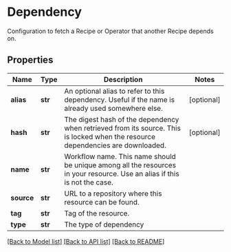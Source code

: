 # Dependency

Configuration to fetch a Recipe or Operator that another Recipe depends on.
## Properties
Name | Type | Description | Notes
------------ | ------------- | ------------- | -------------
**alias** | **str** | An optional alias to refer to this dependency. Useful if the name is already used somewhere else. | [optional] 
**hash** | **str** | The digest hash of the dependency when retrieved from its source. This is locked when the resource dependencies are downloaded. | [optional] 
**name** | **str** | Workflow name. This name should be unique among all the resources in your resource. Use an alias if this is not the case. | 
**source** | **str** | URL to a repository where this resource can be found. | 
**tag** | **str** | Tag of the resource. | 
**type** | **str** | The type of dependency | 

[[Back to Model list]](../README.md#documentation-for-models) [[Back to API list]](../README.md#documentation-for-api-endpoints) [[Back to README]](../README.md)


